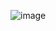 ![image](https://github.com/wahyu-nugroho-adji/audio-player/assets/135510326/6abfd8d9-eb30-44f5-a2b6-bfbdd3692d6d)
